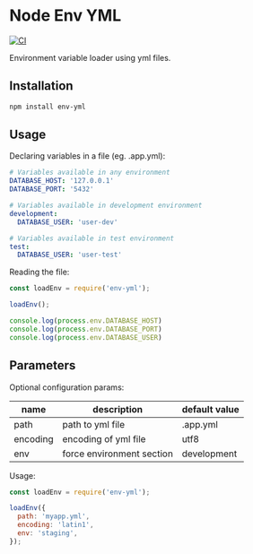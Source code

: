 # Node Env YML
[![CI](https://github.com/thalesfp/node-env-yml/actions/workflows/node.js.yml/badge.svg)](https://github.com/thalesfp/node-env-yml/actions/workflows/node.js.yml)

Environment variable loader using yml files.

## Installation

```bash
npm install env-yml
```

## Usage

Declaring variables in a file (eg. .app.yml):

```yaml
# Variables available in any environment
DATABASE_HOST: '127.0.0.1'
DATABASE_PORT: '5432'

# Variables available in development environment
development:
  DATABASE_USER: 'user-dev'

# Variables available in test environment
test:
  DATABASE_USER: 'user-test'
```

Reading the file:

```javascript
const loadEnv = require('env-yml');

loadEnv();

console.log(process.env.DATABASE_HOST)
console.log(process.env.DATABASE_PORT)
console.log(process.env.DATABASE_USER)
```

## Parameters

Optional configuration params:

| name | description | default value |
|---|---|---|
| path | path to yml file | .app.yml |
| encoding | encoding of yml file | utf8 |
| env | force environment section | development |

Usage:

```javascript
const loadEnv = require('env-yml');

loadEnv({
  path: 'myapp.yml',
  encoding: 'latin1',
  env: 'staging',
});
```

